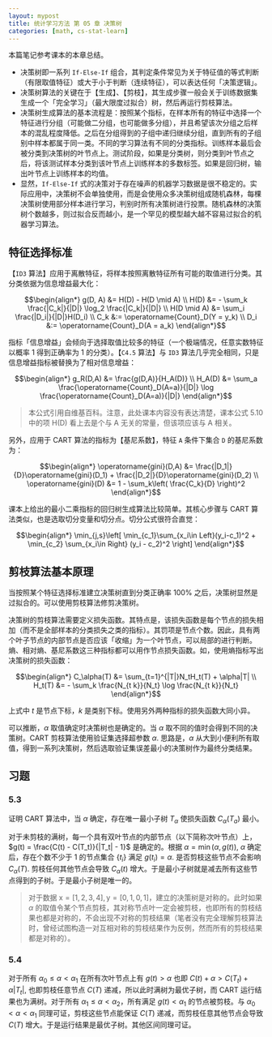 ```yaml
---
layout: mypost
title: 统计学习方法 第 05 章 决策树
categories: [math, cs-stat-learn]
---
```


本篇笔记参考课本的本章总结。

- 决策树即一系列 `If-Else-If` 组合，其判定条件常见为关于特征值的等式判断（有限取值特征）或大于小于判断（连续特征），可以表达任何「决策逻辑」。
- 决策树算法的关键在于【生成】、【剪枝】，其生成步骤一般会关于训练数据集生成一个「完全学习」（最大限度过拟合）树，然后再运行剪枝算法。
- 决策树生成算法的基本流程是：按照某个指标，在样本所有的特征中选择一个特征进行分组（可能做二分组，也可能做多分组），并且希望该次分组之后样本的混乱程度降低。之后在分组得到的子组中递归继续分组，直到所有的子组别中样本都属于同一类。不同的学习算法有不同的分类指标。训练样本最后会被分类到决策树的叶节点上。测试阶段，如果是分类树，则分类到叶节点之后，将该测试样本分类到该叶节点上训练样本的多数标签。如果是回归树，输出叶节点上训练样本的均值。
- 显然，`If-Else-If` 式的决策对于存在噪声的机器学习数据是很不稳定的。实际应用中，决策树不会单独使用，而是会使用众多决策树组成随机森林，每棵决策树使用部分样本进行学习，判别时所有决策树进行投票。随机森林的决策树个数越多，则过拟合反而越小，是一个罕见的模型越大越不容易过拟合的机器学习算法。

## 特征选择标准

【`ID3` 算法】应用于离散特征，将样本按照离散特征所有可能的取值进行分类。其分类依据为信息增益最大化：

$$\begin{align*}
g(D, A) &= H(D) - H(D \mid A) \\
H(D) &= - \sum_k \frac{|C_k|}{|D|} \log_2 \frac{|C_k|}{|D|} \\
H(D \mid A) &= \sum_i \frac{|D_i|}{|D|}H(D_i) \\
C_k &:= \operatorname{Count}_D(Y = y_k) \\
D_i &:= \operatorname{Count}_D(A = a_k)
\end{align*}$$

指标「信息增益」会倾向于选择取值比较多的特征（一个极端情况，任意实数特征以概率 1 得到正确率为 1 的分类）。【`C4.5` 算法】与 `ID3` 算法几乎完全相同，只是信息增益指标被替换为了相对信息增益：

$$\begin{align*}
g_R(D,A) &= \frac{g(D,A)}{H_A(D)} \\
H_A(D) &= \sum_a \frac{\operatorname{Count}_D(A=a)}{|D|} \log \frac{\operatorname{Count}_D(A=a)}{|D|}
\end{align*}$$

> 本公式引用自维基百科。注意，此处课本内容没有表达清楚，课本公式 5.10 中的项 H(D) 看上去是个与 A 无关的常量，但该项应该与 A 相关。
> 

另外，应用于 CART 算法的指标为【基尼系数】，特征 `A` 条件下集合 `D` 的基尼系数为：

$$\begin{align*}
\operatorname{gini}(D,A) &= \frac{|D_1|}{D}\operatorname{gini}(D_1) + \frac{|D_2|}{D}\operatorname{gini}(D_2) \\
\operatorname{gini}(D) &= 1 - \sum_k\left( \frac{C_k}{D} \right)^2
\end{align*}$$

课本上给出的最小二乘指标的回归树生成算法比较简单。其核心步骤与 CART 算法类似，也是选取切分变量和切分点。切分公式很符合直觉：

$$\begin{align*}
\min_{j,s}\left[
\min_{c_1}\sum_{x_i\in Left}(y_i-c_1)^2 + \min_{c_2} \sum_{x_i\in Right} (y_i - c_2)^2
\right]
\end{align*}$$

## 剪枝算法基本原理

当按照某个特征选择标准建立决策树直到分类正确率 100% 之后，决策树显然是过拟合的。可以使用剪枝算法修剪决策树。

决策树的剪枝算法需要定义损失函数。其特点是，该损失函数是每个节点的损失相加（而不是全部样本的分类损失之类的指标）。其罚项是节点个数。因此，具有两个叶子节点的内部节点是否应该「收缩」为一个叶节点，可以局部的进行判断。熵、相对熵、基尼系数这三种指标都可以用作节点损失函数。如，使用熵指标写出决策树的损失函数：

$$\begin{align*}
C_\alpha(T) &= \sum_{t=1}^{|T|}N_tH_t(T) + \alpha|T| \\
H_t(T) &= - \sum_k \frac{N_{t k}}{N_t} \log \frac{N_{t k}}{N_t}
\end{align*}$$

上式中 $t$ 是节点下标，$k$ 是类别下标。使用另外两种指标的损失函数大同小异。

可以推断，$\alpha$ 取值确定时决策树也是确定的。当 $\alpha$ 取不同的值时会得到不同的决策树。CART 剪枝算法使用验证集选择超参数 $\alpha$. 思路是，$\alpha$ 从大到小便利所有取值，得到一系列决策树，然后选取验证集误差最小的决策树作为最终分类结果。

## 习题

### 5.3

证明 CART 算法中，当 $\alpha$ 确定，存在唯一最小子树 $T_\alpha$ 使损失函数 $C_\alpha(T_a)$ 最小。

对于未剪枝的满树，每一个具有双叶节点的内部节点（以下简称次叶节点）上，$g(t) = \frac{C(t) - C(T_t)}{|T_t| - 1}$ 是确定的。根据 $\alpha = \min (\alpha, g(t))$, $\alpha$ 确定后，存在个数不少于 1 的节点集合 $\{t_i\}$ 满足 $g(t_i) = \alpha$. 是否剪枝这些节点不会影响 $C_\alpha(T)$. 剪枝任何其他节点会导致 $C_\alpha(t)$ 增大。于是最小子树就是减去所有这些节点得到的子树。于是最小子树是唯一的。

> 对于数据 x = [1, 2, 3, 4], y = [0, 1, 0, 1]，建立的决策树是对称的。此时如果 $\alpha$ 的取值令某个节点剪枝，其对称节点叶一定会被剪枝，也即所有的剪枝结果也都是对称的，不会出现不对称的剪枝结果（笔者没有完全理解剪枝算法时，曾经试图构造一对互相对称的剪枝结果作为反例，然而所有的剪枝结果都是对称的）。
> 

### 5.4

对于所有 $\alpha_0 ≤ \alpha < \alpha_1$ 在所有次叶节点上有 $g(t) > \alpha$ 也即 $C(t) + \alpha > C(T_t) + \alpha|T_t|$, 也即剪枝任意节点 $C(T)$ 递减，所以此时满树为最优子树，而 CART 运行结果也为满树。对于所有 $\alpha_1 ≤ \alpha < \alpha_2$，所有满足 $g(t) < \alpha_1$ 的节点被剪枝。与 $\alpha_0 < \alpha < \alpha_1$ 同理可证，剪枝这些节点能保证 $C(T)$ 递减，而剪枝任意其他节点会导致 $C(T)$ 增大。于是运行结果是最优子树。其他区间同理可证。
